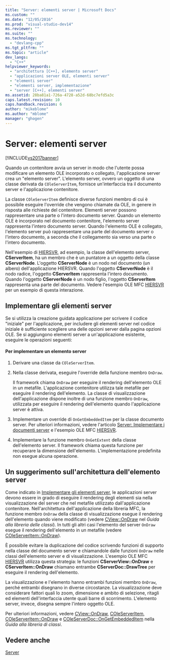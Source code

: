 ```yaml
---
title: "Server: elementi server | Microsoft Docs"
ms.custom: ""
ms.date: "12/05/2016"
ms.prod: "visual-studio-dev14"
ms.reviewer: ""
ms.suite: ""
ms.technology: 
  - "devlang-cpp"
ms.tgt_pltfrm: ""
ms.topic: "article"
dev_langs: 
  - "C++"
helpviewer_keywords: 
  - "architettura [C++], elemento server"
  - "applicazioni server OLE, elementi server"
  - "elementi server"
  - "elementi server, implementazione"
  - "server [C++], elementi server"
ms.assetid: 28ba81a1-726a-4728-a52d-68bc7efd5a3c
caps.latest.revision: 10
caps.handback.revision: 6
author: "mikeblome"
ms.author: "mblome"
manager: "ghogen"
---
```

# Server: elementi server
[!INCLUDE[vs2017banner](../assembler/inline/includes/vs2017banner.md)]

Quando un contenitore avvia un server in modo che l'utente possa modificare un elemento OLE incorporato o collegato, l'applicazione server crea un "elemento server". L'elemento server, ovvero un oggetto di una classe derivata da `COleServerItem`, fornisce un'interfaccia tra il documento server e l'applicazione contenitore.  
  
 La classe `COleServerItem` definisce diverse funzioni membro di cui è possibile eseguire l'override che vengono chiamate da OLE, in genere in risposta alle richieste del contenitore.  Elementi server possono rappresentare una parte o l'intero documento server.  Quando un elemento OLE è incorporato nel documento contenitore, l'elemento server rappresenta l'intero documento server.  Quando l'elemento OLE è collegato, l'elemento server può rappresentare una parte del documento server o l'intero documento, a seconda che il collegamento sia verso una parte o l'intero documento.  
  
 Nell'esempio di [HIERSVR](../top/visual-cpp-samples.md), ad esempio, la classe dell'elemento server, **CServerItem**, ha un membro che è un puntatore a un oggetto della classe **CServerNode**.  L'oggetto **CServerNode** è un nodo nel documento \(un albero\) dell'applicazione HIERSVR.  Quando l'oggetto **CServerNode** è il nodo radice, l'oggetto **CServerItem** rappresenta l'intero documento.  Quando l'oggetto **CServerNode** è un nodo figlio, l'oggetto **CServerItem** rappresenta una parte del documento.  Vedere l'esempio OLE MFC [HIERSVR](../top/visual-cpp-samples.md) per un esempio di questa interazione.  
  
##  <a name="_core_implementing_server_items"></a> Implementare gli elementi server  
 Se si utilizza la creazione guidata applicazione per scrivere il codice "iniziale" per l'applicazione, per includere gli elementi server nel codice iniziale è sufficiente scegliere una delle opzioni server dalla pagina opzioni OLE.  Se si aggiungono elementi server a un'applicazione esistente, eseguire le operazioni seguenti:  
  
#### Per implementare un elemento server  
  
1.  Derivare una classe da `COleServerItem`.  
  
2.  Nella classe derivata, eseguire l'override della funzione membro `OnDraw`.  
  
     Il framework chiama `OnDraw` per eseguire il rendering dell'elemento OLE in un metafile.  L'applicazione contenitore utilizza tale metafile per eseguire il rendering dell'elemento.  La classe di visualizzazione dell'applicazione dispone inoltre di una funzione membro `OnDraw`, utilizzata per eseguire il rendering dell'elemento quando l'applicazione server è attiva.  
  
3.  Implementare un override di `OnGetEmbeddedItem` per la classe documento server.  Per ulteriori informazioni, vedere l'articolo [Server: Implementare i documenti server](../mfc/servers-implementing-server-documents.md) e l'esempio OLE MFC [HIERSVR](../top/visual-cpp-samples.md).  
  
4.  Implementare la funzione membro `OnGetExtent` della classe dell'elemento server.  Il framework chiama questa funzione per recuperare la dimensione dell'elemento.  L'implementazione predefinita non esegue alcuna operazione.  
  
##  <a name="_core_a_tip_for_server.2d.item_architecture"></a> Un suggerimento sull'architettura dell'elemento server  
 Come indicato in [Implementare gli elementi server](#_core_implementing_server_items), le applicazioni server devono essere in grado di eseguire il rendering degli elementi sia nella visualizzazione del server che nel metafile utilizzato dall'applicazione contenitore.  Nell'architettura dell'applicazione della libreria MFC, la funzione membro `OnDraw` della classe di visualizzazione esegue il rendering dell'elemento quando viene modificato \(vedere [CView::OnDraw](../Topic/CView::OnDraw.md) nel *Guida alla libreria delle classi*\).  In tutti gli altri casi l'elemento del server `OnDraw` esegue il rendering dell'elemento in un metafile \(vedere [COleServerItem::OnDraw](../Topic/COleServerItem::OnDraw.md)\).  
  
 È possibile evitare la duplicazione del codice scrivendo funzioni di supporto nella classe del documento server e chiamandole dalle funzioni `OnDraw` nelle classi dell'elemento server e di visualizzazione.  L'esempio OLE MFC [HIERSVR](../top/visual-cpp-samples.md) utilizza questa strategia: le funzioni **CServerView::OnDraw** e **CServerItem::OnDraw** chiamano entrambe **CServerDoc::DrawTree** per eseguire il rendering dell'elemento.  
  
 La visualizzazione e l'elemento hanno entrambi funzioni membro `OnDraw`, perché entrambi disegnano in diverse circostanze.  La visualizzazione deve considerare fattori quali lo zoom, dimensione e ambito di selezione, ritagli ed elementi dell'interfaccia utente quali barre di scorrimento.  L'elemento server, invece, disegna sempre l'intero oggetto OLE.  
  
 Per ulteriori informazioni, vedere [CView::OnDraw](../Topic/CView::OnDraw.md), [COleServerItem](../mfc/reference/coleserveritem-class.md), [COleServerItem::OnDraw](../Topic/COleServerItem::OnDraw.md) e [COleServerDoc::OnGetEmbeddedItem](../Topic/COleServerDoc::OnGetEmbeddedItem.md) nella *Guida alla libreria di classi*.  
  
## Vedere anche  
 [Server](../mfc/servers.md)